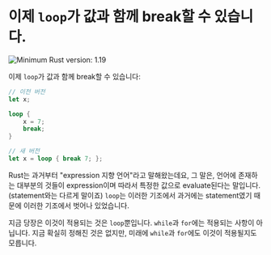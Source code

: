 # 이제 `loop`가 값과 함께 break할 수 있습니다. 

![Minimum Rust version: 1.19](https://img.shields.io/badge/Minimum%20Rust%20Version-1.19-brightgreen.svg)

이제 `loop`가 값과 함께 break할 수 있습니다: 


```rust
// 이전 버전
let x;

loop {
    x = 7;
    break;
}

// 새 버전
let x = loop { break 7; };
```

Rust는 과거부터 "expression 지향 언어"라고 말해왔는데요, 그 말은, 언어에 존재하는 대부분의 것들이 expression이며 따라서 특정한 값으로 evaluate된다는 말입니다. (statement와는 다르게 말이죠) `loop`는 이러한 기조에서 과거에는 statement였기 때문에 이러한 기조에서 벗어나 있었습니다.  

지금 당장은 이것이 적용되는 것은 `loop`뿐입니다. `while`과 `for`에는 적용되는 사항이 아닙니다. 지금 확실히 정해진 것은 없지만, 미래에 `while`과 `for`에도 이것이 적용될지도 모릅니다. 
